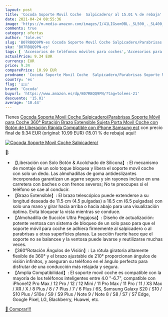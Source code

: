 ```yaml
---
layout: post
title: 'Cocoda Soporte Movil Coche  Salpicadero/ al 15.01 % de rebaja'
date: 2021-04-24 08:55:36
image: 'https://m.media-amazon.com/images/I/41LIGsom9BL._SL500_._SL400_.jpg'
comments: true
category: ofertas
author: 'tole.es'
slug: 'B07RBQQ9PN-es Cocoda Soporte Movil Coche Salpicadero/Parabrisas Soporte...'
sku: 'B07RBQQ9PN-es'
tags: [ 'Accesorios de teléfonos móviles para coches','Accesorios para móviles','Comunicación móvil y accesorios','Cunas de teléfonos móviles para coches','Electrónica','cocoda','iphone', ]
actualPrice: 9.34 EUR
currency: EUR
price: 9.34
comparePrice: 10.99 EUR
prodname: 'Cocoda Soporte Movil Coche  Salpicadero/Parabrisas Soporte Móvil para Coche  360° Rotación Brazo Extensible Sujeta Porta Movil Coche con Botón de Liberación Rápida Compatible con iPhone Samsung ect'
country: 'es'
flag: '🇪🇸'
brand: 'Cocoda'
buyurl: 'https://www.amazon.es/dp/B07RBQQ9PN/?tag=tolees-21'
descuento: '15.01'
average: '10.44'
---
```


Tienes [Cocoda Soporte Movil Coche  Salpicadero/Parabrisas Soporte Móvil para Coche  360° Rotación Brazo Extensible Sujeta Porta Movil Coche con Botón de Liberación Rápida Compatible con iPhone Samsung ect](https://www.amazon.es/dp/B07RBQQ9PN/?tag=tolees-21) con precio final de  9.34 EUR (original: 10.99 EUR) (15.01 %  de rebaja) aqui!

[![Cocoda Soporte Movil Coche  Salpicadero/](https://m.media-amazon.com/images/I/41LIGsom9BL._SL500_._SL400_.jpg)](https://www.amazon.es/dp/B07RBQQ9PN/?tag=tolees-21)

🔎:

- 【Liberación con Solo Botón & Acolchado de Silicona】: El mecanismo de montaje de un solo toque bloquea y libera el soporte movil coche con solo un dedo. Las almohadillas de goma antideslizantes incorporadas garantizan un agarre seguro y sin rayones incluso en una carretera con baches o con frenos severos; No te preocupes si el teléfono se cae al conducir.
- 【Brazo Extensible】: El brazo telescópico puede extenderse a su longitud deseada de 11.5 cm (4.5 pulgadas) a 16.5 cm (6.5 pulgadas) con solo una mano y girar hacia arriba o hacia abajo para una visualización óptima. Evita bloquear la vista mientras se conduce.
- 【Almohadilla de Succión Ultra Pegajosa】: Diseño de actualización: potente ventosa con sistema de bloqueo de un solo paso para que el soporte móvil para coche se adhiera firmemente al salpicadero o al parabrisas u otras superficies planas. La succión fuerte hace que el soporte no se balancee y la ventosa puede lavarse y reutilizarse muchas veces.
- 【360°Rotación Ángulos de Visión】: La rótula giratoria altamente flexible de 360° y el brazo ajustable de 210° proporcionan ángulos de visión infinitos, y aseguran su teléfono en el ángulo perfecto para disfrutar de una conducción más relajada y segura.
- 【Amplia Compatibilidad】: El soporte movil coche es compatible con la mayoría de los teléfonos inteligentes entre 4.0 "-6.7", compatible con iPhone12 Pro Max / 12 Pro / 12 / 12 Mini / 11 Pro Max / 11 Pro / 11 / XS Max / XR / X / 8 Plus / 8 / 7 Plus / 7 / 6 Plus / 6S, Samsung Galaxy S20 / S10 / S10 Plus / S10e / S9 / S9 Plus / Note 9 / Note 8 / S8 / S7 / S7 Edge, Google Pixel, LG, Blackberry, Huawei, etc.

[🛒 Comprar!!!](https://www.amazon.es/dp/B07RBQQ9PN/?tag=tolees-21)
